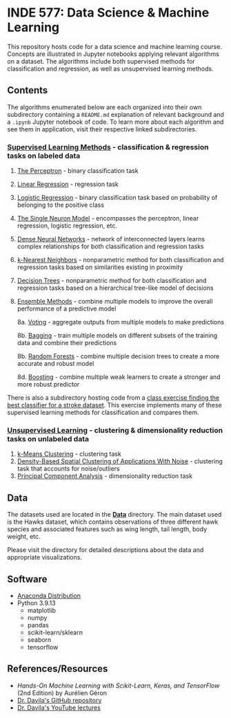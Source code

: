 # INDE 577: Data Science & Machine Learning

This repository hosts code for a data science and machine learning course. Concepts are illustrated in Jupyter notebooks applying relevant algorithms on a dataset. The algorithms include both supervised methods for classification and regression, as well as unsupervised learning methods.

## Contents

The algorithms enumerated below are each organized into their own subdirectory containing a `README.md` explanation of relevant background and a `.ipynb` Jupyter notebook of code. To learn more about each algorithm and see them in application, visit their respective linked subdirectories.

### __**[Supervised Learning Methods](https://github.com/kary5678/INDE-577/tree/main/supervised-learning)**__ - classification & regression tasks on labeled data
1. [The Perceptron](https://github.com/kary5678/INDE-577/tree/main/supervised-learning/perceptron) - binary classification task
2. [Linear Regression](https://github.com/kary5678/INDE-577/tree/main/supervised-learning/linear_regression) - regression task
3. [Logistic Regression](https://github.com/kary5678/INDE-577/tree/main/supervised-learning/logistic_regression) - binary classification task based on probability of belonging to the positive class
4. [The Single Neuron Model](https://github.com/kary5678/INDE-577/tree/main/supervised-learning/single_neuron) - encompasses the perceptron, linear regression, logistic regression, etc.
5. [Dense Neural Networks](https://github.com/kary5678/INDE-577/tree/main/supervised-learning/dense_neural_network) - network of interconnected layers learns complex relationships for both classification and regression tasks
6. [k-Nearest Neighbors](https://github.com/kary5678/INDE-577/tree/main/supervised-learning/knn) - nonparametric method for both classification and regression tasks based on similarities existing in proximity
7. [Decision Trees](https://github.com/kary5678/INDE-577/tree/main/supervised-learning/decision_trees) - nonparametric method for both classification and regression tasks based on a hierarchical tree-like model of decisions 
8. [Ensemble Methods](https://github.com/kary5678/INDE-577/tree/main/supervised-learning/ensemble_methods) - combine multiple models to improve the overall performance of a predictive model

   8a. [Voting](https://github.com/kary5678/INDE-577/tree/main/supervised-learning/ensemble_methods/hard_voting) - aggregate outputs from multiple models to make predictions
   
   8b. [Bagging](https://github.com/kary5678/INDE-577/tree/main/supervised-learning/ensemble_methods/bagging) - train multiple models on different subsets of the training data and combine their predictions
   
   8b. [Random Forests](https://github.com/kary5678/INDE-577/tree/main/supervised-learning/ensemble_methods/random_forests) - combine multiple decision trees to create a more accurate and robust model
   
   8d. [Boosting](https://github.com/kary5678/INDE-577/tree/main/supervised-learning/ensemble_methods/boosting) - combine multiple weak learners to create a stronger and more robust predictor
   
There is also a subdirectory hosting code from a [class exercise finding the best classifier for a stroke dataset](https://github.com/kary5678/INDE-577/tree/main/supervised-learning/class_exercise_3-31). This exercise implements many of these supervised learning methods for classification and compares them.


### __**[Unsupervised Learning](https://github.com/kary5678/INDE-577/tree/main/unsupervised-learning)**__ - clustering & dimensionality reduction tasks on unlabeled data
1. [k-Means Clustering](https://github.com/kary5678/INDE-577/tree/main/unsupervised-learning/k-means_clustering) - clustering task
2. [Density-Based Spatial Clustering of Applications With Noise](https://github.com/kary5678/INDE-577/tree/main/unsupervised-learning/dbscan) - clustering task that accounts for noise/outliers
3. [Principal Component Analysis](https://github.com/kary5678/INDE-577/tree/main/unsupervised-learning/pca) - dimensionality reduction task

## Data
The datasets used are located in the [**Data**](https://github.com/kary5678/INDE-577/tree/main/Data) directory. The main dataset used is the Hawks dataset, which contains observations of three different hawk species and associated features such as wing length, tail length, body weight, etc. 

Please visit the directory for detailed descriptions about the data and appropriate visualizations.

## Software

* [Anaconda Distribution](https://www.anaconda.com/products/distribution)
* Python 3.9.13
  * matplotlib
  * numpy
  * pandas
  * scikit-learn/sklearn
  * seaborn
  * tensorflow

## References/Resources
* *Hands-On Machine Learning with Scikit-Learn, Keras, and TensorFlow* (2nd Edition) by Aurélien Géron
* [Dr. Davila's GitHub repository](https://github.com/RandyRDavila/Data_Science_and_Machine_Learning_Spring_2022)
* [Dr. Davila's YouTube lectures](https://youtube.com/playlist?list=PLiUo37D6MN3Fc-lICEHyR46VfwynkIRrf)

